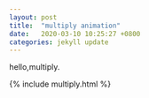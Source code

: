 ```yaml
---
layout: post
title:  "multiply animation"
date:   2020-03-10 10:25:27 +0800
categories: jekyll update
---
```


hello,multiply.


{% include multiply.html %}